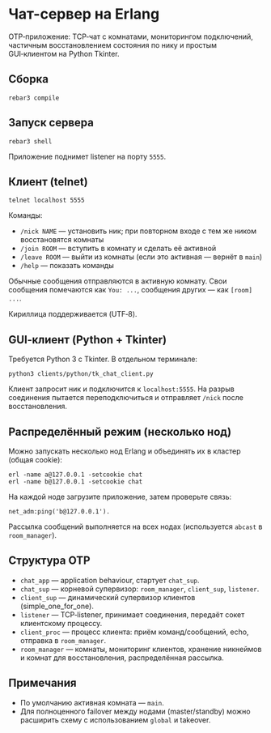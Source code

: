 # Чат-сервер на Erlang

OTP‑приложение: TCP‑чат с комнатами, мониторингом подключений, частичным восстановлением состояния по нику и простым GUI‑клиентом на Python Tkinter.

## Сборка

```
rebar3 compile
```

## Запуск сервера

```
rebar3 shell
```

Приложение поднимет listener на порту `5555`.

## Клиент (telnet)

```
telnet localhost 5555
```

Команды:

- `/nick NAME` — установить ник; при повторном входе с тем же ником восстановятся комнаты
- `/join ROOM` — вступить в комнату и сделать её активной
- `/leave ROOM` — выйти из комнаты (если это активная — вернёт в `main`)
- `/help` — показать команды

Обычные сообщения отправляются в активную комнату. Свои сообщения помечаются как `You: ...`, сообщения других — как `[room] ...`.

Кириллица поддерживается (UTF‑8).

## GUI‑клиент (Python + Tkinter)

Требуется Python 3 с Tkinter. В отдельном терминале:

```
python3 clients/python/tk_chat_client.py
```

Клиент запросит ник и подключится к `localhost:5555`. На разрыв соединения пытается переподключиться и отправляет `/nick` после восстановления.

## Распределённый режим (несколько нод)

Можно запускать несколько нод Erlang и объединять их в кластер (общая cookie):

```
erl -name a@127.0.0.1 -setcookie chat
erl -name b@127.0.0.1 -setcookie chat
```

На каждой ноде загрузите приложение, затем проверьте связь:

```
net_adm:ping('b@127.0.0.1').
```

Рассылка сообщений выполняется на всех нодах (используется `abcast` в `room_manager`).

## Структура OTP

- `chat_app` — application behaviour, стартует `chat_sup`.
- `chat_sup` — корневой супервизор: `room_manager`, `client_sup`, `listener`.
- `client_sup` — динамический супервизор клиентов (simple_one_for_one).
- `listener` — TCP‑listener, принимает соединения, передаёт сокет клиентскому процессу.
- `client_proc` — процесс клиента: приём команд/сообщений, echo, отправка в `room_manager`.
- `room_manager` — комнаты, мониторинг клиентов, хранение никнеймов и комнат для восстановления, распределённая рассылка.

## Примечания

- По умолчанию активная комната — `main`.
- Для полноценного failover между нодами (master/standby) можно расширить схему с использованием `global` и takeover.
